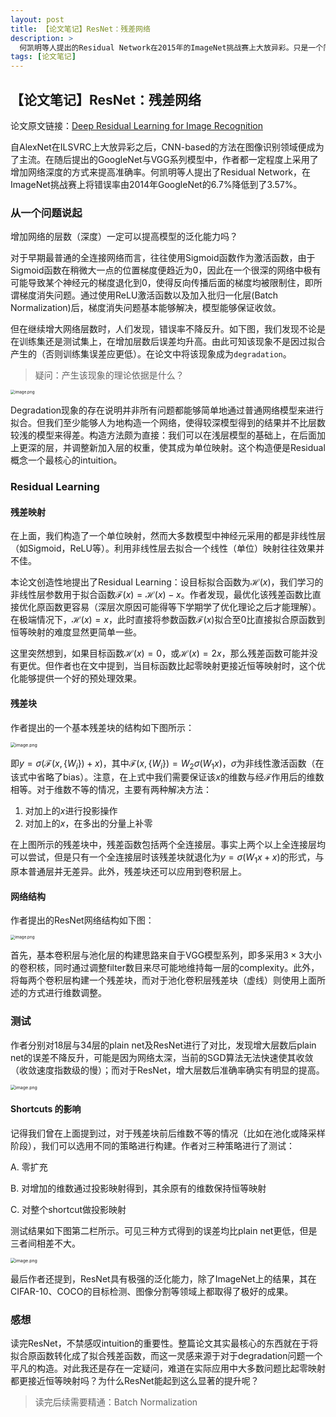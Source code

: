 ```yaml
---
layout: post
title: 【论文笔记】ResNet：残差网络
description: >
  何凯明等人提出的Residual Network在2015年的ImageNet挑战赛上大放异彩。只是一个简单的网络构建技巧竟能达到如此优秀的效果。
tags: [论文笔记]
---
```


## 【论文笔记】ResNet：残差网络

论文原文链接：[Deep Residual Learning for Image Recognition](http://arxiv.org/abs/1512.03385)

自AlexNet在ILSVRC上大放异彩之后，CNN-based的方法在图像识别领域便成为了主流。在随后提出的GoogleNet与VGG系列模型中，作者都一定程度上采用了增加网络深度的方式来提高准确率。何凯明等人提出了Residual Network，在ImageNet挑战赛上将错误率由2014年GoogleNet的6.7%降低到了3.57%。



### 从一个问题说起

增加网络的层数（深度）一定可以提高模型的泛化能力吗？

对于早期最普通的全连接网络而言，往往使用Sigmoid函数作为激活函数，由于Sigmoid函数在稍微大一点的位置梯度便趋近为0，因此在一个很深的网络中极有可能导致某个神经元的梯度退化到0，使得反向传播后面的梯度均被限制住，即所谓梯度消失问题。通过使用ReLU激活函数以及加入批归一化层(Batch Normalization)后，梯度消失问题基本能够解决，模型能够保证收敛。

但在继续增大网络层数时，人们发现，错误率不降反升。如下图，我们发现不论是在训练集还是测试集上，在增加层数后误差均升高。由此可知该现象不是因过拟合产生的（否则训练集误差应更低）。在论文中将该现象成为`degradation`。

> 疑问：产生该现象的理论依据是什么？

<img src="http://tva1.sinaimg.cn/large/008qPTh8ly1h3w2zvwkcpj30nr0cbn4c.jpg" alt="image.png" style="zoom:45%;" />

Degradation现象的存在说明并非所有问题都能够简单地通过普通网络模型来进行拟合。但我们至少能够人为地构造一个网络，使得较深模型得到的结果并不比层数较浅的模型来得差。构造方法颇为直接：我们可以在浅层模型的基础上，在后面加上更深的层，并调整新加入层的权重，使其成为单位映射。这个构造便是Residual概念一个最核心的intuition。



### Residual Learning

#### 残差映射

在上面，我们构造了一个单位映射，然而大多数模型中神经元采用的都是非线性层（如Sigmoid，ReLU等）。利用非线性层去拟合一个线性（单位）映射往往效果并不佳。

本论文创造性地提出了Residual Learning：设目标拟合函数为$\mathcal{H}(x)$，我们学习的非线性层参数用于拟合函数$\mathcal{F}(x)=\mathcal{H}(x)-x$。作者发现，最优化该残差函数比直接优化原函数更容易（深层次原因可能得等下学期学了优化理论之后才能理解）。在极端情况下，$\mathcal{H}(x)=x$，此时直接将参数函数$\mathcal{F}(x)$拟合至0比直接拟合原函数到恒等映射的难度显然更简单一些。

这里突然想到，如果目标函数$\mathcal{H}(x)=0$，或$\mathcal{H}(x)=2x$，那么残差函数可能并没有更优。但作者也在文中提到，当目标函数比起零映射更接近恒等映射时，这个优化能够提供一个好的预处理效果。

#### 残差块

作者提出的一个基本残差块的结构如下图所示：

<img src="http://tva1.sinaimg.cn/large/008qPTh8ly1h3w3vaw6q7j30g108fac8.jpg" alt="image.png" style="zoom:50%;" />

即$y = \sigma(\mathcal{F}(x, \{W_i\})+x)$，其中$\mathcal{F}(x,\{W_i\})=W_2 \sigma(W_1 x)$，$\sigma$为非线性激活函数（在该式中省略了bias）。注意，在上式中我们需要保证该$x$的维数与经$\mathcal{F}$作用后的维数相等。对于维数不等的情况，主要有两种解决方法：

1. 对加上的$x$进行投影操作
2. 对加上的$x$，在多出的分量上补零

在上图所示的残差块中，残差函数包括两个全连接层。事实上两个以上全连接层均可以尝试，但是只有一个全连接层时该残差块就退化为$y=\sigma(W_1 x + x)$的形式，与原本普通层并无差异。此外，残差块还可以应用到卷积层上。

#### 网络结构

作者提出的ResNet网络结构如下图：

<img src="http://tva1.sinaimg.cn/large/008qPTh8ly1h3w4lorgqcj30nq0tpwpm.jpg" alt="image.png" style="zoom:45%;" />

首先，基本卷积层与池化层的构建思路来自于VGG模型系列，即多采用$3\times3$大小的卷积核，同时通过调整filter数目来尽可能地维持每一层的complexity。此外，将每两个卷积层构建一个残差块，而对于池化卷积层残差块（虚线）则使用上面所述的方式进行维数调整。



### 测试

作者分别对18层与34层的plain net及ResNet进行了对比，发现增大层数后plain net的误差不降反升，可能是因为网络太深，当前的SGD算法无法快速使其收敛（收敛速度指数级的慢）；而对于ResNet，增大层数后准确率确实有明显的提高。

<img src="http://tva1.sinaimg.cn/large/008qPTh8ly1h3wzbx1xxfj316i0dkdon.jpg" alt="image.png" style="zoom:50%;" />



#### Shortcuts 的影响

记得我们曾在上面提到过，对于残差块前后维数不等的情况（比如在池化或降采样阶段），我们可以选用不同的策略进行构建。作者对三种策略进行了测试：

A. 零扩充

B. 对增加的维数通过投影映射得到，其余原有的维数保持恒等映射

C. 对整个shortcut做投影映射

测试结果如下图第二栏所示。可见三种方式得到的误差均比plain net更低，但是三者间相差不大。

<img src="http://tva1.sinaimg.cn/large/008qPTh8ly1h3wzgqaracj30n60h3wni.jpg" alt="image.png" style="zoom:50%;" />

最后作者还提到，ResNet具有极强的泛化能力，除了ImageNet上的结果，其在CIFAR-10、COCO的目标检测、图像分割等领域上都取得了极好的成果。



### 感想

读完ResNet，不禁感叹intuition的重要性。整篇论文其实最核心的东西就在于将拟合原函数转化成了拟合残差函数，而这一灵感来源于对于degradation问题一个平凡的构造。对此我还是存在一定疑问，难道在实际应用中大多数问题比起零映射都更接近恒等映射吗？为什么ResNet能起到这么显著的提升呢？

> 读完后续需要精通：Batch Normalization